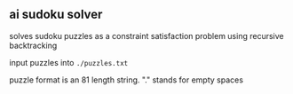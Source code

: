 ## ai sudoku solver
solves sudoku puzzles as a constraint satisfaction problem using recursive backtracking

input puzzles into `./puzzles.txt`  

puzzle format is an 81 length string. "." stands for empty spaces